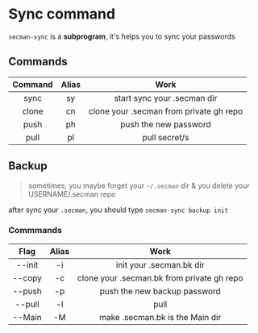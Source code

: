# Sync command

`secman-sync` is a **subprogram**, it's helps you to sync your passwords

## Commands

| Command | Alias | Work |
| :-----: | :---: | :--: |
| sync    |  sy   | start sync your .secman dir |
| clone   |  cn   | clone your .secman from private gh repo |
| push    |  ph   | push the new password |
| pull    |  pl   | pull secret/s |

## Backup

> sometimes, you maybe forget your `~/.secman` dir & you delete your USERNAME/.secman repo

after sync your `.secman`, you should type `secman-sync backup init`

### Commmands

|  Flag  | Alias | Work |
|  :--:  | :---: | :--: |
| --init |  -i   | init your .secman.bk dir |
| --copy |  -c   | clone your .secman.bk from private gh repo |
| --push |  -p   | push the new backup password |
| --pull |  -l   | pull |
| --Main |  -M   | make .secman.bk is the Main dir |
